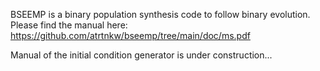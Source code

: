 BSEEMP is a binary population synthesis code to follow binary
evolution. Please find the manual here:
https://github.com/atrtnkw/bseemp/tree/main/doc/ms.pdf

Manual of the initial condition generator is under construction...
